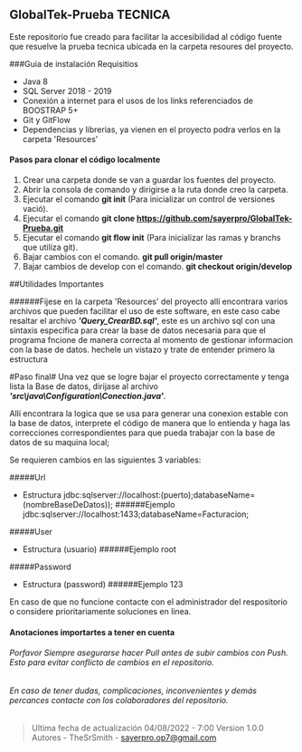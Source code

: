 ## GlobalTek-Prueba TECNICA

Este repositorio fue creado para facilitar la accesibilidad al código fuente que resuelve la prueba tecnica ubicada en la carpeta resoures del proyecto.

###Guia de instalación
Requisitios
- Java 8
- SQL Server 2018 - 2019
- Conexión a internet para el usos de los links referenciados de BOOSTRAP 5+
- Git y GitFlow
- Dependencias y librerias, ya vienen en el proyecto podra verlos en la carpeta 'Resources'

#### Pasos para clonar el código localmente
1. Crear una carpeta donde se van a guardar los fuentes del proyecto.
2. Abrir la consola de comando y dirigirse a la ruta donde creo la carpeta.
3. Ejecutar el comando **git init** (Para inicializar un control de versiones vació).
4. Ejecutar el comando **git clone https://github.com/sayerpro/GlobalTek-Prueba.git**
5. Ejecutar el comando **git flow init** (Para inicializar las ramas y branchs que utiliza git).
6. Bajar cambios con el comando. **git pull origin/master**
7. Bajar cambios de develop con el comando. **git checkout origin/develop**

##Utilidades Importantes

######Fijese en la carpeta 'Resources' del proyecto allí encontrara varios archivos que pueden facilitar el uso de este software, en este caso cabe resaltar el archivo ***'Query_CrearBD.sql'***, este es un archivo sql con una sintaxis especifica para crear la base de datos necesaria para que el programa fncione de manera correcta al momento de gestionar informacion con la base de datos. hechele un vistazo y trate de entender primero la estructura

#Paso final#
Una vez que se logre bajar el proyecto correctamente y tenga lista la Base de datos, dirijase al archivo ***'src\java\Configuration\Conection.java'***.

Allí encontrara la logica que se usa para generar una conexion estable con la base de datos, interprete el código de manera que lo entienda y haga las correcciones correspondientes para que pueda trabajar con la base de datos de su maquina local;

Se requieren cambios en las siguientes 3  variables:

#####Url
- Estructura
jdbc:sqlserver://localhost:(puerto);databaseName=(nombreBaseDeDatos));
######Ejemplo
jdbc:sqlserver://localhost:1433;databaseName=Facturacion;

#####User
- Estructura
(usuario)
######Ejemplo
root

#####Password
- Estructura
(password)
######Ejemplo
123





En caso de que no funcione contacte con el administrador del respositorio o considere prioritariamente soluciones en linea.

#### Anotaciones importartes a tener en cuenta
###### Porfavor Siempre asegurarse hacer Pull antes de subir cambios con Push. Esto para evitar conflicto de cambios en el repositorio.

###### En caso de tener dudas, complicaciones, inconvenientes y demás percances contacte con los colaboradores del repositorio.

> Ultima fecha de actualización
04/08/2022 - 7:00
Version 1.0.0
Autores - TheSrSmith - sayerpro.op7@gmail.com


